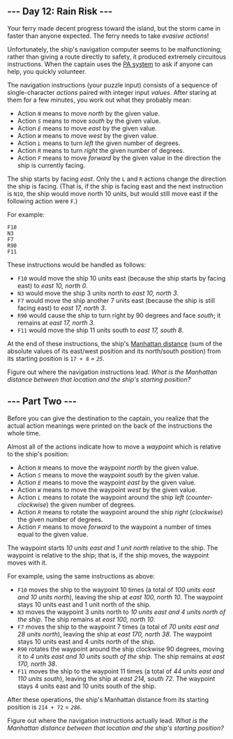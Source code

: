 <h2>--- Day 12: Rain Risk ---</h2><p>Your ferry made decent progress toward the island, but the storm came in <span title="At least it wasn&apos;t a Category Six!">faster than anyone expected</span>. The ferry needs to take <em>evasive actions</em>!</p>
<p>Unfortunately, the ship&apos;s navigation computer seems to be malfunctioning; rather than giving a route directly to safety, it produced extremely circuitous instructions. When the captain uses the <a href="https://en.wikipedia.org/wiki/Public_address_system" target="_blank">PA system</a> to ask if anyone can help, you quickly volunteer.</p>
<p>The navigation instructions (your puzzle input) consists of a sequence of single-character <em>actions</em> paired with integer input <em>values</em>. After staring at them for a few minutes, you work out what they probably mean:</p>
<ul>
<li>Action <em><code>N</code></em> means to move <em>north</em> by the given value.</li>
<li>Action <em><code>S</code></em> means to move <em>south</em> by the given value.</li>
<li>Action <em><code>E</code></em> means to move <em>east</em> by the given value.</li>
<li>Action <em><code>W</code></em> means to move <em>west</em> by the given value.</li>
<li>Action <em><code>L</code></em> means to turn <em>left</em> the given number of degrees.</li>
<li>Action <em><code>R</code></em> means to turn <em>right</em> the given number of degrees.</li>
<li>Action <em><code>F</code></em> means to move <em>forward</em> by the given value in the direction the ship is currently facing.</li>
</ul>
<p>The ship starts by facing <em>east</em>. Only the <code>L</code> and <code>R</code> actions change the direction the ship is facing. (That is, if the ship is facing east and the next instruction is <code>N10</code>, the ship would move north 10 units, but would still move east if the following action were <code>F</code>.)</p>
<p>For example:</p>
<pre><code>F10
N3
F7
R90
F11
</code></pre>
<p>These instructions would be handled as follows:</p>
<ul>
<li><code>F10</code> would move the ship 10 units east (because the ship starts by facing east) to <em>east 10, north 0</em>.</li>
<li><code>N3</code> would move the ship 3 units north to <em>east 10, north 3</em>.</li>
<li><code>F7</code> would move the ship another 7 units east (because the ship is still facing east) to <em>east 17, north 3</em>.</li>
<li><code>R90</code> would cause the ship to turn right by 90 degrees and face <em>south</em>; it remains at <em>east 17, north 3</em>.</li>
<li><code>F11</code> would move the ship 11 units south to <em>east 17, south 8</em>.</li>
</ul>
<p>At the end of these instructions, the ship&apos;s <a href="https://en.wikipedia.org/wiki/Manhattan_distance" target="_blank">Manhattan distance</a> (sum of the absolute values of its east/west position and its north/south position) from its starting position is <code>17 + 8</code> = <em><code>25</code></em>.</p>
<p>Figure out where the navigation instructions lead. <em>What is the Manhattan distance between that location and the ship&apos;s starting position?</em></p>

<h2 id="part2">--- Part Two ---</h2><p>Before you can give the destination to the captain, you realize that the actual action meanings were printed on the back of the instructions the whole time.</p>
<p>Almost all of the actions indicate how to move a <em>waypoint</em> which is relative to the ship&apos;s position:</p>
<ul>
<li>Action <em><code>N</code></em> means to move the waypoint <em>north</em> by the given value.</li>
<li>Action <em><code>S</code></em> means to move the waypoint <em>south</em> by the given value.</li>
<li>Action <em><code>E</code></em> means to move the waypoint <em>east</em> by the given value.</li>
<li>Action <em><code>W</code></em> means to move the waypoint <em>west</em> by the given value.</li>
<li>Action <em><code>L</code></em> means to rotate the waypoint around the ship <em>left</em> (<em>counter-clockwise</em>) the given number of degrees.</li>
<li>Action <em><code>R</code></em> means to rotate the waypoint around the ship <em>right</em> (<em>clockwise</em>) the given number of degrees.</li>
<li>Action <em><code>F</code></em> means to move <em>forward</em> to the waypoint a number of times equal to the given value.</li>
</ul>
<p>The waypoint starts <em>10 units east and 1 unit north</em> relative to the ship. The waypoint is relative to the ship; that is, if the ship moves, the waypoint moves with it.</p>
<p>For example, using the same instructions as above:</p>
<ul>
<li><code>F10</code> moves the ship to the waypoint 10 times (a total of <em>100 units east and 10 units north</em>), leaving the ship at <em>east 100, north 10</em>. The waypoint stays 10 units east and 1 unit north of the ship.</li>
<li><code>N3</code> moves the waypoint 3 units north to <em>10 units east and 4 units north of the ship</em>. The ship remains at <em>east 100, north 10</em>.</li>
<li><code>F7</code> moves the ship to the waypoint 7 times (a total of <em>70 units east and 28 units north</em>), leaving the ship at <em>east 170, north 38</em>. The waypoint stays 10 units east and 4 units north of the ship.</li>
<li><code>R90</code> rotates the waypoint around the ship clockwise 90 degrees, moving it to <em>4 units east and 10 units south of the ship</em>. The ship remains at <em>east 170, north 38</em>.</li>
<li><code>F11</code> moves the ship to the waypoint 11 times (a total of <em>44 units east and 110 units south</em>), leaving the ship at <em>east 214, south 72</em>. The waypoint stays 4 units east and 10 units south of the ship.</li>
</ul>
<p>After these operations, the ship&apos;s Manhattan distance from its starting position is <code>214 + 72</code> = <em><code>286</code></em>.</p>
<p>Figure out where the navigation instructions actually lead. <em>What is the Manhattan distance between that location and the ship&apos;s starting position?</em></p>
